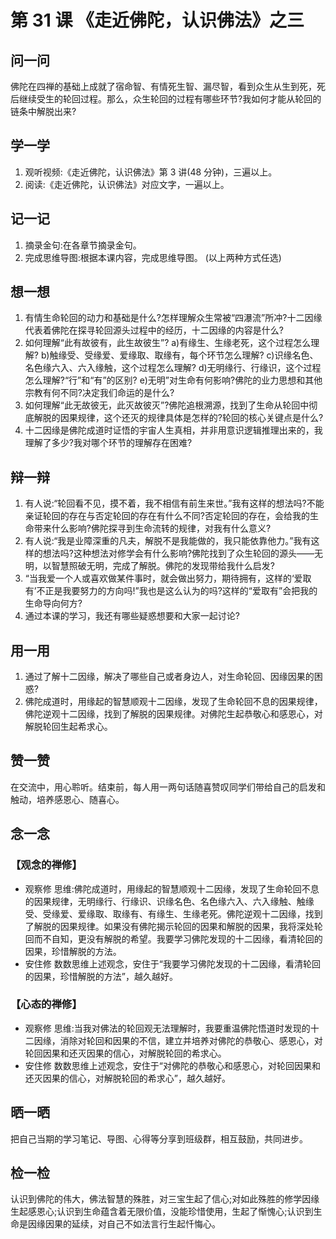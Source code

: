 
# 第 31 课 《走近佛陀，认识佛法》之三

## 问一问

佛陀在四禅的基础上成就了宿命智、有情死生智、漏尽智，看到众生从生到死，死后继续受生的轮回过程。那么，众生轮回的过程有哪些环节?我如何才能从轮回的链条中解脱出来?

## 学一学

1. 观听视频:《走近佛陀，认识佛法》第 3 讲(48 分钟)，三遍以上。
2. 阅读:《走近佛陀，认识佛法》对应文字，一遍以上。

## 记一记

1. 摘录金句:在各章节摘录金句。
2. 完成思维导图:根据本课内容，完成思维导图。
   (以上两种方式任选)

## 想一想

1. 有情生命轮回的动力和基础是什么?怎样理解众生常被“四瀑流”所冲?十二因缘代表着佛陀在探寻轮回源头过程中的经历，十二因缘的内容是什么?
2. 如何理解“此有故彼有，此生故彼生”?
   a)有缘生、生缘老死，这个过程怎么理解?
   b)触缘受、受缘爱、爱缘取、取缘有，每个环节怎么理解?
   c)识缘名色、名色缘六入、六入缘触，这个过程怎么理解?
   d)无明缘行、行缘识，这个过程怎么理解?“行”和“有”的区别?
   e)无明”对生命有何影响?佛陀的业力思想和其他宗教有何不同?决定我们命运的是什么?
3. 如何理解“此无故彼无，此灭故彼灭”?佛陀追根溯源，找到了生命从轮回中彻底解脱的因果规律，这个还灭的规律具体是怎样的?轮回的核心关键点是什么?
4. 十二因缘是佛陀成道时证悟的宇宙人生真相，并非用意识逻辑推理出来的，我理解了多少?我对哪个环节的理解存在困难?

## 辩一辩

1. 有人说:“轮回看不见，摸不着，我不相信有前生来世。”我有这样的想法吗?不能亲证轮回的存在与否定轮回的存在有什么不同?否定轮回的存在，会给我的生命带来什么影响?佛陀探寻到生命流转的规律，对我有什么意义?
2. 有人说:“我是业障深重的凡夫，解脱不是我能做的，我只能依靠他力。”我有这样的想法吗?这种想法对修学会有什么影响?佛陀找到了众生轮回的源头——无明，以智慧照破无明，完成了解脱。佛陀的发现带给我什么启发?
3. “当我爱一个人或喜欢做某件事时，就会做出努力，期待拥有，这样的‘爱取有’不正是我要努力的方向吗!”我也是这么认为的吗?这样的“爱取有”会把我的生命导向何方?
4. 通过本课的学习，我还有哪些疑惑想要和大家一起讨论?

## 用一用

1. 通过了解十二因缘，解决了哪些自己或者身边人，对生命轮回、因缘因果的困惑?
2. 佛陀成道时，用缘起的智慧顺观十二因缘，发现了生命轮回不息的因果规律，佛陀逆观十二因缘，找到了解脱的因果规律。对佛陀生起恭敬心和感恩心，对解脱轮回生起希求心。

## 赞一赞

在交流中，用心聆听。结束前，每人用一两句话随喜赞叹同学们带给自己的启发和触动，培养感恩心、随喜心。

## 念一念

### 【观念的禅修】

  - 观察修
    思维:佛陀成道时，用缘起的智慧顺观十二因缘，发现了生命轮回不息的因果规律，无明缘行、行缘识、识缘名色、名色缘六入、六入缘触、触缘受、受缘爱、爱缘取、取缘有、有缘生、生缘老死。佛陀逆观十二因缘，找到了解脱的因果规律。如果没有佛陀揭示轮回的因果和解脱的因果，我将深处轮回而不自知，更没有解脱的希望。我要学习佛陀发现的十二因缘，看清轮回的因果，珍惜解脱的方法。
  - 安住修
    数数思维上述观念，安住于“我要学习佛陀发现的十二因缘，看清轮回的因果，珍惜解脱的方法”，越久越好。

### 【心态的禅修】

  - 观察修
    思维:当我对佛法的轮回观无法理解时，我要重温佛陀悟道时发现的十二因缘，消除对轮回和因果的不信，建立并培养对佛陀的恭敬心、感恩心，对轮回因果和还灭因果的信心，对解脱轮回的希求心。
  - 安住修
    数数思维上述观念，安住于“对佛陀的恭敬心和感恩心，对轮回因果和还灭因果的信心，对解脱轮回的希求心”，越久越好。

## 晒一晒

把自己当期的学习笔记、导图、心得等分享到班级群，相互鼓励，共同进步。

## 检一检

认识到佛陀的伟大，佛法智慧的殊胜，对三宝生起了信心;对如此殊胜的修学因缘生起感恩心;认识到生命蕴含着无限价值，没能珍惜使用，生起了惭愧心;认识到生命是因缘因果的延续，对自己不如法言行生起忏悔心。
